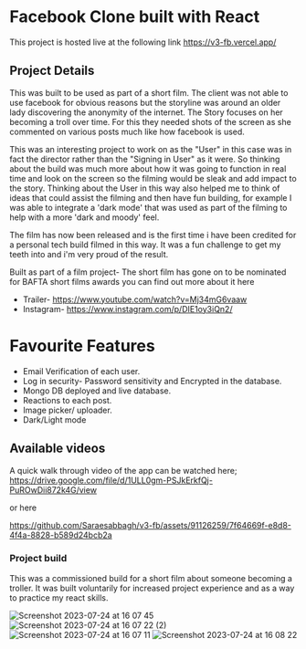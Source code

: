 
# Facebook Clone built with React

This project is hosted live at the following link https://v3-fb.vercel.app/


## Project Details
This was built to be used as part of a short film. The client was not able to use facebook for obvious reasons but the storyline was around an older lady discovering the anonymity of the internet. The Story focuses on her becoming a troll over time. For this they needed shots of the screen as she commented on various posts much like how facebook is used. 

This was an interesting project to work on as the "User" in this case was in fact the director rather than the "Signing in User" as it were. So thinking about the build was much more about how it was going to function in real time and look on the screen so the filming would be sleak and add impact to the story. Thinking about the User in this way also helped me to think of ideas that could assist the filming and then have fun building, for example I was able to integrate a 'dark mode' that was used as part of the filming to help with a more 'dark and moody' feel. 

The film has now been released and is the first time i have been credited for a personal tech build filmed in this way. It was a fun challenge to get my teeth into and i'm very proud of the result. 

Built as part of a film project- The short film has gone on to be nominated for BAFTA short films awards you can find out more about it here 
- Trailer- https://www.youtube.com/watch?v=Mj34mG6vaaw
- Instagram- https://www.instagram.com/p/DIE1oy3iQn2/


# Favourite Features
- Email Verification of each user.
- Log in security- Password sensitivity and Encrypted in the database. 
- Mongo DB deployed and live database.
- Reactions to each post.
- Image picker/ uploader.
- Dark/Light mode

## Available videos

A quick walk through video of the app can be watched here;
https://drive.google.com/file/d/1ULL0gm-PSJkErkfQj-PuROwDii872k4G/view

or here


https://github.com/Saraesabbagh/v3-fb/assets/91126259/7f64669f-e8d8-4f4a-8828-b589d24bcb2a


### Project build

This was a commissioned build for a short film about someone becoming a troller. It was built voluntarily for increased project experience and as a way to practice my react skills. 


![Screenshot 2023-07-24 at 16 07 45](https://github.com/Saraesabbagh/v3-fb/assets/91126259/0fb54777-e310-42b9-a8e4-82bd249ee701)
![Screenshot 2023-07-24 at 16 07 22 (2)](https://github.com/Saraesabbagh/v3-fb/assets/91126259/4bc6b69a-6780-4f0c-91c6-dfb20f5b13c6)
![Screenshot 2023-07-24 at 16 07 11](https://github.com/Saraesabbagh/v3-fb/assets/91126259/d149f429-b68a-4345-b6b4-1dc1c6fd8349)
![Screenshot 2023-07-24 at 16 08 22](https://github.com/Saraesabbagh/v3-fb/assets/91126259/12042700-bce4-4d4b-814c-4c5a3d670875)
